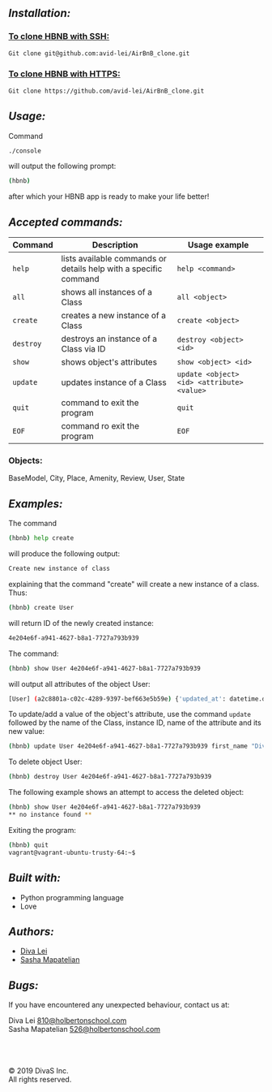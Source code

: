 ## *Installation:*

### <ins>To clone HBNB with SSH:
```bash
Git clone git@github.com:avid-lei/AirBnB_clone.git
```
### <ins>To clone HBNB with HTTPS:
```bash
Git clone https://github.com/avid-lei/AirBnB_clone.git
```
## *Usage:*

Command
```bash
./console
```
will output the following prompt:
```bash
(hbnb)
```
after which your HBNB app is ready to make your life better!

## *Accepted commands:*
| Command   | Description | Usage example |
| --------- | ----------- | ------- |
| `help`      | lists available commands or details help with a specific command | `help <command>` |
| `all`       | shows all instances of a Class | `all <object>` |
| `create`    | creates a new instance of a Class | `create <object>` |
| `destroy`   | destroys an instance of a Class via ID | `destroy <object> <id>` |
| `show` | shows object's attributes | `show <object> <id>` |
| `update`    | updates instance of a Class | `update <object> <id> <attribute> <value>` |
| `quit`      | command to exit the program | `quit` |
| `EOF`       | command ro exit the program | `EOF` |

### Objects:
BaseModel, City, Place, Amenity, Review, User, State

## *Examples:*
The command
```bash
(hbnb) help create
```
will produce the following output:
```bash
Create new instance of class
```
explaining that the command "create" will create a new instance of a class.
Thus:
```bash
(hbnb) create User
```
will return ID of the newly created instance:
```bash
4e204e6f-a941-4627-b8a1-7727a793b939
```
The command:
```bash
(hbnb) show User 4e204e6f-a941-4627-b8a1-7727a793b939
```
will output all attributes of the object User:
```bash
[User] (a2c8801a-c02c-4289-9397-bef663e5b59e) {'updated_at': datetime.datetime(2019, 11, 14, 10, 52, 53, 299902), 'id': 'a2c8801a-c02c-4289-9397-bef663e5b59e', 'created_at': datetime.datetime(2019, 11, 14, 10, 52, 53, 299860)}
```
To update/add a value of the object's attribute, use the command ```update``` followed by the name of the Class, instance ID, name of the attribute and its new value:
```bash
(hbnb) update User 4e204e6f-a941-4627-b8a1-7727a793b939 first_name "Diva"
```
To delete object User:
```bash
(hbnb) destroy User 4e204e6f-a941-4627-b8a1-7727a793b939
```
The following example shows an attempt to access the deleted object:
```bash
(hbnb) show User 4e204e6f-a941-4627-b8a1-7727a793b939
** no instance found **
```
Exiting the program:
```bash
(hbnb) quit
vagrant@vagrant-ubuntu-trusty-64:~$
```
## *Built with:*

  * Python programming language
  * Love

## *Authors:*
  * [Diva Lei](https://twitter.com/mapatelian)
  * [Sasha Mapatelian](https://twitter.com/mapatelian)

## *Bugs:*
If you have encountered any unexpected behaviour, contact us at:

Diva Lei <810@holbertonschool.com> \
Sasha Mapatelian <526@holbertonschool.com>

\
\
\
© 2019 DivaS Inc.\
All rights reserved.
